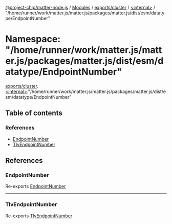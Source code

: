 [@project-chip/matter-node.js](../README.md) / [Modules](../modules.md) / [exports/cluster](exports_cluster.md) / [\<internal\>](exports_cluster._internal_.md) / "/home/runner/work/matter.js/matter.js/packages/matter.js/dist/esm/datatype/EndpointNumber"

# Namespace: "/home/runner/work/matter.js/matter.js/packages/matter.js/dist/esm/datatype/EndpointNumber"

[exports/cluster](exports_cluster.md).[\<internal\>](exports_cluster._internal_.md)."/home/runner/work/matter.js/matter.js/packages/matter.js/dist/esm/datatype/EndpointNumber"

## Table of contents

### References

- [EndpointNumber](exports_cluster._internal_.__home_runner_work_matter_js_matter_js_packages_matter_js_dist_esm_datatype_EndpointNumber_.md#endpointnumber)
- [TlvEndpointNumber](exports_cluster._internal_.__home_runner_work_matter_js_matter_js_packages_matter_js_dist_esm_datatype_EndpointNumber_.md#tlvendpointnumber)

## References

### EndpointNumber

Re-exports [EndpointNumber](exports_datatype.md#endpointnumber-1)

___

### TlvEndpointNumber

Re-exports [TlvEndpointNumber](exports_datatype.md#tlvendpointnumber)
